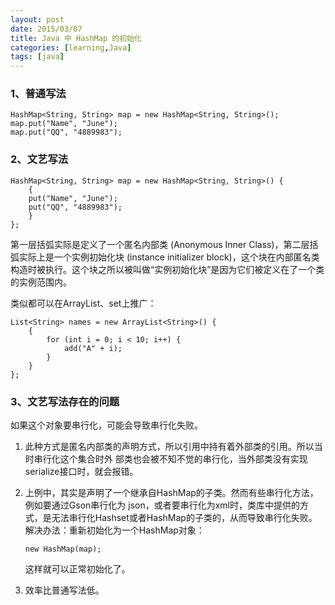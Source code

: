 ```yaml
---
layout: post
date: 2015/03/07
title: Java 中 HashMap 的初始化
categories: [learning,Java]
tags: [java]
---
```



### 1、普通写法

	HashMap<String, String> map = new HashMap<String, String>();
	map.put("Name", "June");  
	map.put("QQ", "4889983");

<!--more-->

### 2、文艺写法

	HashMap<String, String> map = new HashMap<String, String>() {
    	{
        put("Name", "June");  
        put("QQ", "4889983");  
    	}
	};

第一层括弧实际是定义了一个匿名内部类 (Anonymous Inner Class)，第二层括弧实际上是一个实例初始化块 (instance initializer block)，这个块在内部匿名类构造时被执行。这个块之所以被叫做“实例初始化块”是因为它们被定义在了一个类的实例范围内。

类似都可以在ArrayList、set上推广：

	List<String> names = new ArrayList<String>() {
	    {
	        for (int i = 0; i < 10; i++) {
	            add("A" + i);
	        }
	    }
	};

### 3、文艺写法存在的问题

如果这个对象要串行化，可能会导致串行化失败。

1. 此种方式是匿名内部类的声明方式，所以引用中持有着外部类的引用。所以当时串行化这个集合时外           部类也会被不知不觉的串行化，当外部类没有实现serialize接口时，就会报错。

2. 上例中，其实是声明了一个继承自HashMap的子类。然而有些串行化方法，例如要通过Gson串行化为         json，或者要串行化为xml时，类库中提供的方式，是无法串行化Hashset或者HashMap的子类的，从而导致串行化失败。解决办法：重新初始化为一个HashMap对象：

	`new HashMap(map);`

	这样就可以正常初始化了。
3. 效率比普通写法低。
